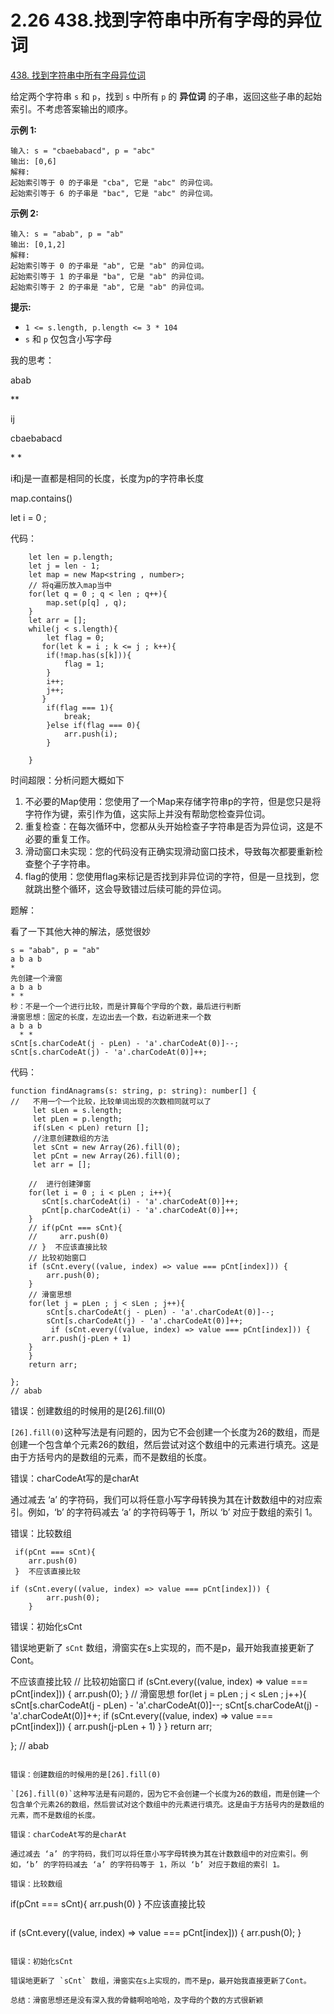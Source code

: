 ﻿# 2.26 438.找到字符串中所有字母的异位词

[438. 找到字符串中所有字母异位词](https://leetcode.cn/problems/find-all-anagrams-in-a-string/)

给定两个字符串 `s` 和 `p`，找到 `s` 中所有 `p` 的 **异位词** 的子串，返回这些子串的起始索引。不考虑答案输出的顺序。

 

**示例 1:**

```
输入: s = "cbaebabacd", p = "abc"
输出: [0,6]
解释:
起始索引等于 0 的子串是 "cba", 它是 "abc" 的异位词。
起始索引等于 6 的子串是 "bac", 它是 "abc" 的异位词。
```

 **示例 2:**

```
输入: s = "abab", p = "ab"
输出: [0,1,2]
解释:
起始索引等于 0 的子串是 "ab", 它是 "ab" 的异位词。
起始索引等于 1 的子串是 "ba", 它是 "ab" 的异位词。
起始索引等于 2 的子串是 "ab", 它是 "ab" 的异位词。
```

 

**提示:**

- `1 <= s.length, p.length <= 3 * 104`
- `s` 和 `p` 仅包含小写字母

我的思考：

abab

   **

   ij

cbaebabacd

\* *  

i和j是一直都是相同的长度，长度为p的字符串长度

map.contains()

 let i = 0 ;

代码：

```
    let len = p.length;
    let j = len - 1;
    let map = new Map<string , number>;
    // 将q遍历放入map当中
    for(let q = 0 ; q < len ; q++){
        map.set(p[q] , q);
    }
    let arr = [];
    while(j < s.length){
        let flag = 0;
       for(let k = i ; k <= j ; k++){
        if(!map.has(s[k])){
            flag = 1;
        }
        i++;
        j++;
       }
        if(flag === 1){
            break;
        }else if(flag === 0){
            arr.push(i);
        }

    }
```

时间超限：分析问题大概如下

1. 不必要的Map使用：您使用了一个Map来存储字符串p的字符，但是您只是将字符作为键，索引作为值，这实际上并没有帮助您检查异位词。
2. 重复检查：在每次循环中，您都从头开始检查子字符串是否为异位词，这是不必要的重复工作。
3. 滑动窗口未实现：您的代码没有正确实现滑动窗口技术，导致每次都要重新检查整个子字符串。
4. flag的使用：您使用flag来标记是否找到非异位词的字符，但是一旦找到，您就跳出整个循环，这会导致错过后续可能的异位词。

题解：

看了一下其他大神的解法，感觉很妙

```
s = "abab", p = "ab"
a b a b
*
先创建一个滑窗
a b a b
* *
秒：不是一个一个进行比较，而是计算每个字母的个数，最后进行判断
滑窗思想：固定的长度，左边出去一个数，右边新进来一个数
a b a b
  * *
sCnt[s.charCodeAt(j - pLen) - 'a'.charCodeAt(0)]--;
sCnt[s.charCodeAt(j) - 'a'.charCodeAt(0)]++;
```

代码：

```
function findAnagrams(s: string, p: string): number[] {
//   不用一个一个比较，比较单词出现的次数相同就可以了
     let sLen = s.length;
     let pLen = p.length;
     if(sLen < pLen) return [];
     //注意创建数组的方法
     let sCnt = new Array(26).fill(0);
     let pCnt = new Array(26).fill(0);
     let arr = [];

    //  进行创建弹窗
    for(let i = 0 ; i < pLen ; i++){
       sCnt[s.charCodeAt(i) - 'a'.charCodeAt(0)]++;
       pCnt[p.charCodeAt(i) - 'a'.charCodeAt(0)]++;
    }
    // if(pCnt === sCnt){
    //     arr.push(0)
    // }  不应该直接比较
    // 比较初始窗口
    if (sCnt.every((value, index) => value === pCnt[index])) {
        arr.push(0);
    }
    // 滑窗思想
    for(let j = pLen ; j < sLen ; j++){
        sCnt[s.charCodeAt(j - pLen) - 'a'.charCodeAt(0)]--;
        sCnt[s.charCodeAt(j) - 'a'.charCodeAt(0)]++;
         if (sCnt.every((value, index) => value === pCnt[index])) {
       arr.push(j-pLen + 1)
    }
    }
    return arr;
    
};
// abab

```

错误：创建数组的时候用的是[26].fill(0)

`[26].fill(0)`这种写法是有问题的，因为它不会创建一个长度为26的数组，而是创建一个包含单个元素26的数组，然后尝试对这个数组中的元素进行填充。这是由于方括号内的是数组的元素，而不是数组的长度。

错误：charCodeAt写的是charAt

通过减去 ‘a’ 的字符码，我们可以将任意小写字母转换为其在计数数组中的对应索引。例如，‘b’ 的字符码减去 ‘a’ 的字符码等于 1，所以 ‘b’ 对应于数组的索引 1。

错误：比较数组

```
 if(pCnt === sCnt){
    arr.push(0)
 }  不应该直接比较
```

```
if (sCnt.every((value, index) => value === pCnt[index])) {
        arr.push(0);
    }
```

错误：初始化sCnt

错误地更新了 `sCnt` 数组，滑窗实在s上实现的，而不是p，最开始我直接更新了Cont。

 不应该直接比较
    // 比较初始窗口
    if (sCnt.every((value, index) => value === pCnt[index])) {
        arr.push(0);
    }
    // 滑窗思想
    for(let j = pLen ; j < sLen ; j++){
        sCnt[s.charCodeAt(j - pLen) - 'a'.charCodeAt(0)]--;
        sCnt[s.charCodeAt(j) - 'a'.charCodeAt(0)]++;
         if (sCnt.every((value, index) => value === pCnt[index])) {
       arr.push(j-pLen + 1)
    }
    }
    return arr;
    
};
// abab

```

错误：创建数组的时候用的是[26].fill(0)

`[26].fill(0)`这种写法是有问题的，因为它不会创建一个长度为26的数组，而是创建一个包含单个元素26的数组，然后尝试对这个数组中的元素进行填充。这是由于方括号内的是数组的元素，而不是数组的长度。

错误：charCodeAt写的是charAt

通过减去 ‘a’ 的字符码，我们可以将任意小写字母转换为其在计数数组中的对应索引。例如，‘b’ 的字符码减去 ‘a’ 的字符码等于 1，所以 ‘b’ 对应于数组的索引 1。

错误：比较数组

```
 if(pCnt === sCnt){
    arr.push(0)
 }  不应该直接比较
```

```
if (sCnt.every((value, index) => value === pCnt[index])) {
        arr.push(0);
    }
```

错误：初始化sCnt

错误地更新了 `sCnt` 数组，滑窗实在s上实现的，而不是p，最开始我直接更新了Cont。

总结：滑窗思想还是没有深入我的骨髓啊哈哈哈，及字母的个数的方式很新颖
